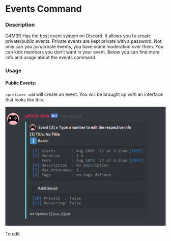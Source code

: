 # Events Command

### Description

G4M3R Has the best event system on Discord. It allows you to create private/public events. Private events are kept private with a password. Not only can you join/create events, you have some moderation over them. You can kick members you don't want in your event. Below you can find more info and usage about the events command.

### Usage

#### Public Events:

`<prefix>e add` will create an event. You will be brought up with an interface that looks like this.

![](/assets/import.png)

To edit



